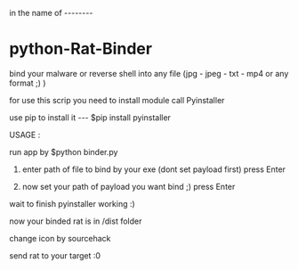 in the name of --------

# python-Rat-Binder


bind your malware or reverse shell into any file (jpg - jpeg - txt - mp4 or any format ;) )


for use this scrip you need to install module
call Pyinstaller

use pip to install it    ---  $pip install pyinstaller

USAGE : 

run app by $python binder.py

1. enter path of file to bind by your exe (dont set payload first)
press Enter

2. now set your path of payload you want bind ;)
press Enter

 wait to finish pyinstaller working :)

 now your binded rat is in /dist folder

 change icon by sourcehack

 send rat to your target :0
